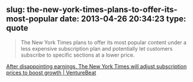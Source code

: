 slug: the-new-york-times-plans-to-offer-its-most-popular
date: 2013-04-26 20:34:23
type: quote
---

> The New York Times plans to offer its most popular content under a less expensive subscription plan and potentially let customers subscribe to specific sections at a lower price.

[After disappointing earnings, The New York Times will adjust subscription prices to boost growth | VentureBeat](http://venturebeat.com/2013/04/25/after-disapointing-earnings-the-new-york-times-will-adjust-subsciption-prices-to-boost-growth/)
